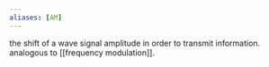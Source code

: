 ```yaml
---
aliases: [AM]
---
```

the shift of a wave signal amplitude in order to transmit information. analogous to [[frequency modulation]].